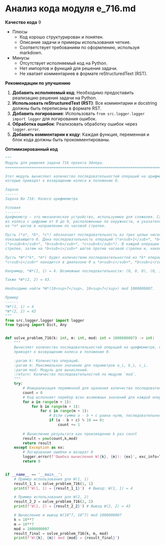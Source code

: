 # Анализ кода модуля e_716.md

**Качество кода**
9
- Плюсы
    - Код хорошо структурирован и понятен.
    - Описание задачи и примеры использования четкие.
    - Соответствует требованиям по оформлению, используя markdown.
- Минусы
    - Отсутствует исполняемый код на Python.
    - Нет импортов и функций для решения задачи.
    - Не хватает комментариев в формате reStructuredText (RST).

**Рекомендации по улучшению**

1.  **Добавить исполняемый код**: Необходимо предоставить реализацию решения задачи на Python.
2.  **Использовать reStructuredText (RST)**: Все комментарии и docstring должны быть переписаны в формате RST.
3.  **Добавить логирование**: Использовать `from src.logger.logger import logger` для логирования ошибок.
4.  **Обработка ошибок**: Реализовать обработку ошибок через `logger.error`.
5.  **Добавить комментарии к коду**:  Каждая функция, переменная и блок кода должны быть прокомментированы.

**Оптимизированный код**

```python
"""
Модуль для решения задачи 716 проекта Эйлера.
=========================================================================================

Этот модуль вычисляет количество последовательностей операций на арифмометре,
которые приводят к возвращению колеса в положение 0.

Задачи
------
Задача No 716: Колесо арифмометра

Условия
-------
Арифмометр — это механическое устройство, используемое для сложения. Самый простой арифмометр состоит
из колеса с цифрами от 0 до 9, расположенных по окружности, и указателя. Чтобы добавить *n*, колесо поворачивают
на *n* шагов в направлении по часовой стрелке.

Пусть (*a*, *b*, *c*) обозначает последовательность из трех целых чисел. Арифмометр начинает работу с колеса,
показывающего 0. Дана последовательность операций (*a<sub>1</sub>*, *b<sub>1</sub>*, *c<sub>1</sub>*), (*a<sub>2</sub>*, *b<sub>2</sub>*, *c<sub>2</sub>*), ...,
(*a<sub>k</sub>*, *b<sub>k</sub>*, *c<sub>k</sub>*). В каждой операции колесо сначала поворачивается на *a<sub>i</sub>* шагов по часовой
стрелке, затем на *b<sub>i</sub>* шагов против часовой стрелки и, наконец, на *c<sub>i</sub>* шагов по часовой стрелке.

Пусть *W*(*k*, *m*) будет количеством последовательностей из *k* операций, где каждый параметр *a<sub>i</sub>*, *b<sub>i</sub>*,
*c<sub>i</sub>* находится в диапазоне 0 ≤ *a<sub>i</sub>*, *b<sub>i</sub>*, *c<sub>i</sub>* ≤ *m*, и в итоге колесо показывает 0.

Например, *W*(1, 1) = 4. Возможные последовательности: (0, 0, 0), (0, 1, 1), (1, 0, 1) и (1, 1, 0).

Также *W*(2, 2) = 43.

Необходимо найти *W*(10<sup>7</sup>, 10<sup>7</sup>) mod 1000000007.

Пример
------
*W*(1, 1) = 4
*W*(2, 2) = 43
"""
from src.logger.logger import logger
from typing import Dict, Any


def solve_problem_716(k: int, m: int, mod: int = 1000000007) -> int:
    """
    Вычисляет количество последовательностей операций на арифмометре, которые
    приводят к возвращению колеса в положение 0.

    :param k: Количество операций.
    :param m: Максимальное значение для параметров a_i, b_i, c_i.
    :param mod: Модуль для вычислений.
    :return: Количество последовательностей по модулю `mod`.
    """
    try:
        # Инициализация переменной для хранения количества последовательностей.
        count = 0
        # Код исполняет перебор всех возможных значений для каждой операции
        for a in range(m + 1):
            for b in range(m + 1):
                for c in range(m + 1):
                    # Если сумма a - b + c равна нулю, последовательность подходит
                    if (a - b + c) % 10 == 0:
                        count += 1
        
        # Вычисление результата как произведение k раз count
        result = pow(count,k,mod)
        return result
    except Exception as ex:
        # Логирование ошибки и возврат 0
        logger.error(f'Ошибка вычисления W({k}, {m}): {ex}', exc_info=True)
        return 0


if __name__ == '__main__':
    # Пример использования для W(1, 1)
    result_1_1 = solve_problem_716(1, 1)
    print(f'W(1, 1) = {result_1_1}')  # Вывод: W(1, 1) = 4

    # Пример использования для W(2, 2)
    result_2_2 = solve_problem_716(2, 2)
    print(f'W(2, 2) = {result_2_2}') # Вывод W(2, 2) = 43

    # Вычисление и вывод W(10^7, 10^7) mod 1000000007
    k = 10**7
    m = 10**7
    mod = 1000000007
    result_final = solve_problem_716(k, m, mod)
    print(f'W({k}, {m}) mod {mod} = {result_final}')
```